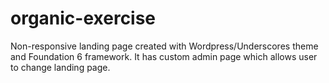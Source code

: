 # organic-exercise
Non-responsive landing page created with Wordpress/Underscores theme and Foundation 6 framework. It has custom admin page which allows user to change landing page.
